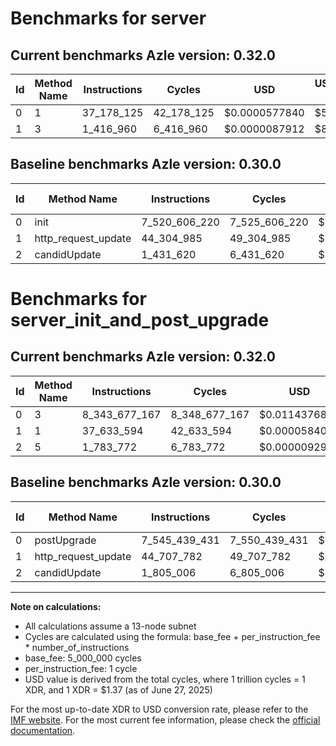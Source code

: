 # Benchmarks for server

## Current benchmarks Azle version: 0.32.0
| Id | Method Name | Instructions | Cycles | USD | USD/Million Calls | Change |
|-----------|-------------|------------|--------|-----|--------------|-------|
| 0 | 1 | 37_178_125 | 42_178_125 | $0.0000577840 | $57.78 | <font color="green">-7_483_428_095</font> |
| 1 | 3 | 1_416_960 | 6_416_960 | $0.0000087912 | $8.79 | <font color="green">-42_888_025</font> |

## Baseline benchmarks Azle version: 0.30.0
| Id | Method Name | Instructions | Cycles | USD | USD/Million Calls |
|-----------|-------------|------------|--------|-----|--------------|
| 0 | init | 7_520_606_220 | 7_525_606_220 | $0.0103100805 | $10_310.08 |
| 1 | http_request_update | 44_304_985 | 49_304_985 | $0.0000675478 | $67.54 |
| 2 | candidUpdate | 1_431_620 | 6_431_620 | $0.0000088113 | $8.81 |

# Benchmarks for server_init_and_post_upgrade

## Current benchmarks Azle version: 0.32.0
| Id | Method Name | Instructions | Cycles | USD | USD/Million Calls | Change |
|-----------|-------------|------------|--------|-----|--------------|-------|
| 0 | 3 | 8_343_677_167 | 8_348_677_167 | $0.0114376877 | $11_437.68 | <font color="red">+798_237_736</font> |
| 1 | 1 | 37_633_594 | 42_633_594 | $0.0000584080 | $58.40 | <font color="green">-7_074_188</font> |
| 2 | 5 | 1_783_772 | 6_783_772 | $0.0000092938 | $9.29 | <font color="green">-21_234</font> |

## Baseline benchmarks Azle version: 0.30.0
| Id | Method Name | Instructions | Cycles | USD | USD/Million Calls |
|-----------|-------------|------------|--------|-----|--------------|
| 0 | postUpgrade | 7_545_439_431 | 7_550_439_431 | $0.0103441020 | $10_344.10 |
| 1 | http_request_update | 44_707_782 | 49_707_782 | $0.0000680997 | $68.09 |
| 2 | candidUpdate | 1_805_006 | 6_805_006 | $0.0000093229 | $9.32 |



---

**Note on calculations:**
- All calculations assume a 13-node subnet
- Cycles are calculated using the formula: base_fee + per_instruction_fee \* number_of_instructions
- base_fee: 5_000_000 cycles
- per_instruction_fee: 1 cycle
- USD value is derived from the total cycles, where 1 trillion cycles = 1 XDR, and 1 XDR = $1.37 (as of June 27, 2025)

For the most up-to-date XDR to USD conversion rate, please refer to the [IMF website](https://www.imf.org/external/np/fin/data/rms_sdrv.aspx).
For the most current fee information, please check the [official documentation](https://internetcomputer.org/docs/references/cycles-cost-formulas).